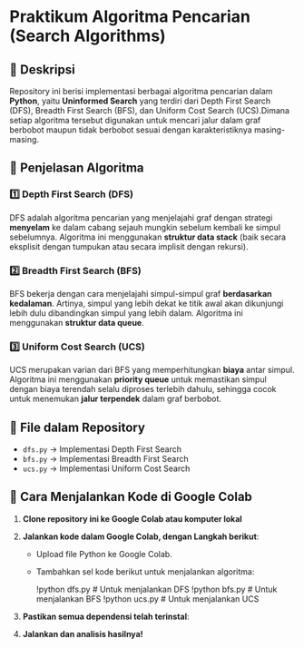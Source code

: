 # Praktikum Algoritma Pencarian (Search Algorithms)

## 📌 Deskripsi
Repository ini berisi implementasi berbagai algoritma pencarian dalam **Python**, yaitu **Uninformed Search** yang terdiri dari Depth First Search (DFS), Breadth First Search (BFS), dan Uniform Cost Search (UCS).Dimana setiap algoritma tersebut digunakan untuk mencari jalur dalam graf berbobot maupun tidak berbobot sesuai dengan karakteristiknya masing-masing.


## 📖 Penjelasan Algoritma

### 1️⃣ Depth First Search (DFS)
DFS adalah algoritma pencarian yang menjelajahi graf dengan strategi **menyelam** ke dalam cabang sejauh mungkin sebelum kembali ke simpul sebelumnya. Algoritma ini menggunakan **struktur data stack** (baik secara eksplisit dengan tumpukan atau secara implisit dengan rekursi).

### 2️⃣ Breadth First Search (BFS)
BFS bekerja dengan cara menjelajahi simpul-simpul graf **berdasarkan kedalaman**. Artinya, simpul yang lebih dekat ke titik awal akan dikunjungi lebih dulu dibandingkan simpul yang lebih dalam. Algoritma ini menggunakan **struktur data queue**.

### 3️⃣ Uniform Cost Search (UCS)
UCS merupakan varian dari BFS yang memperhitungkan **biaya** antar simpul. Algoritma ini menggunakan **priority queue** untuk memastikan simpul dengan biaya terendah selalu diproses terlebih dahulu, sehingga cocok untuk menemukan **jalur terpendek** dalam graf berbobot.

## 📂 File dalam Repository
- `dfs.py` → Implementasi Depth First Search
- `bfs.py` → Implementasi Breadth First Search
- `ucs.py` → Implementasi Uniform Cost Search

## 🚀 Cara Menjalankan Kode di Google Colab
1. **Clone repository ini ke Google Colab atau komputer lokal**
2. **Jalankan kode dalam Google Colab, dengan Langkah berikut**:
   - Upload file Python ke Google Colab.
   - Tambahkan sel kode berikut untuk menjalankan algoritma:
 
     !python dfs.py  # Untuk menjalankan DFS
     !python bfs.py  # Untuk menjalankan BFS
     !python ucs.py  # Untuk menjalankan UCS
     
3. **Pastikan semua dependensi telah terinstal**:
4. **Jalankan dan analisis hasilnya!**
